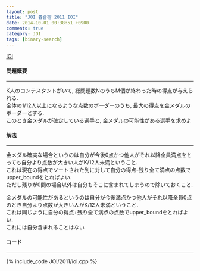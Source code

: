 ```yaml
---
layout: post
title: "JOI 春合宿 2011 IOI"
date: 2014-10-01 00:38:51 +0900
comments: true
category: JOI
tags: [binary-search]
---
```


[IOI](http://joisc2011.contest.atcoder.jp/tasks/joisc2011_ioi)

#### 問題概要

****

K人のコンテスタントがいて, 総問題数NのうちM個が終わった時の得点が与えられる.  
全体の1/12人以上になるような点数のボーダーのうち, 最大の得点を金メダルのボーダーとする.  
このとき金メダルが確定している選手と, 金メダルの可能性がある選手を求めよ

#### 解法

****

金メダル確実な場合というのは自分が今後0点かつ他人がそれ以降全員満点をとっても自分より点数が大きい人がK/12人未満ということ.  
これは現在の得点でソートされた列に対して自分の得点-残り全て満点の点数でupper_boundをとればよい.  
ただし残りが0問の場合以外は自分もそこに含まれてしまうので除いておくこと.  
  
金メダルの可能性があるというのは自分が今後満点かつ他人がそれ以降全員0点のとき自分より点数が大きい人がK/12人未満ということ.  
これは同じように自分の得点+残り全て満点の点数でupper_boundをとればよい.  
これには自分含まれることはない

#### コード

****

{% include_code JOI/2011/ioi.cpp %}

